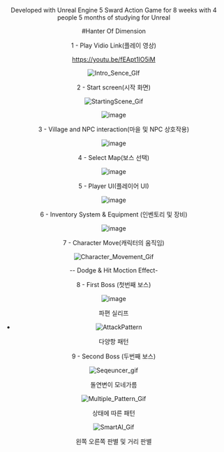 <div align="center">

Developed with Unreal Engine 5 Sward Action Game for 8 weeks with 4 people 5 months of studying for Unreal

#Hanter Of Dimension

1 - Play Vidio Link(플레이 영상)

https://youtu.be/fEApt1lO5iM

![Intro_Sence_GIf](https://github.com/user-attachments/assets/badfbfaf-d8c8-4437-b9e2-174d76b37118)


2 - Start screen(시작 화면)

![StartingScene_Gif](https://github.com/user-attachments/assets/4f390fa2-c949-4120-8e18-34da95c576fb)

![image](https://github.com/user-attachments/assets/adb33d40-9006-4ba1-ac92-c83d7a80d1cf)

3 - Village and NPC interaction(마을 및 NPC 상호작용) 

![image](https://github.com/user-attachments/assets/196369e8-ab05-4d09-892f-ca07240efe1d)

4 - Select Map(보스 선택)

![image](https://github.com/user-attachments/assets/16852921-9c05-4308-8f80-1f9534c95384)

5 - Player UI(플레이어 UI)

![image](https://github.com/user-attachments/assets/5d9b22c1-4258-4634-a6bf-954043ff5ebf)

6 - Inventory System & Equipment (인벤토리 및 장비) 

![image](https://github.com/user-attachments/assets/38168979-1364-4ddc-a200-5574d5a60ccd)

7 - Character Move(캐릭터의 움직임)

![Character_Movement_Gif](https://github.com/user-attachments/assets/c81a2b55-d24a-40dd-b3db-26a4b5df4fc9)

-- Dodge & Hit Moction Effect-

8 - First Boss (첫번째 보스)

![image](https://github.com/user-attachments/assets/b1983f2e-7985-4985-9193-110ae258bb93)

 파편 실리프 

- ![AttackPattern](https://github.com/user-attachments/assets/cf254108-cf2c-4d16-85a4-0fca2aff9b7c)

 다양항 패턴
  

  

9 - Second Boss (두번째 보스)

![Seqeuncer_gif](https://github.com/user-attachments/assets/452a0548-610e-4b57-b545-c7ce916bf61d)

 돌연변이 모네가름 

![Multiple_Pattern_Gif](https://github.com/user-attachments/assets/fdd61462-d3a1-4e22-8e3e-678a6c5a0ae5)

상태에 따른 패턴

![SmartAI_Gif](https://github.com/user-attachments/assets/77805e76-8750-4e85-b2b0-88b97baebd3c)

왼쪽 오른쪽 판별 및 거리 판별





<div/>

